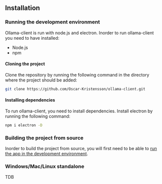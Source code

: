 
## Installation
### Running the development environment
Ollama-client is run with node.js and electron. Inorder to run ollama-client you need to have installed:
- Node.js
- npm


#### Cloning the project
Clone the repository by running the following command in the directory where the project should be added:

``` bash
git clone https://github.com/Oscar-Kristensson/ollama-client.git
```

#### Installing dependencies
To run ollama-client, you need to install dependencies. Install electron by running the following command:
``` bash
npm i electron -D
```

### Building the project from source
Inorder to build the project from source, you will first need to be able to [run the app in the development environment](#running-the-development-environment).


### Windows/Mac/Linux standalone
TDB